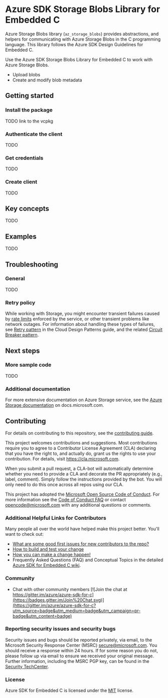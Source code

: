 # Azure SDK Storage Blobs Library for Embedded C

Azure Storage Blobs library (`az_storage_blobs`) provides abstractions, and helpers for communicating with Azure Storage Blobs in the C programming language. This library follows the Azure SDK Design Guidelines for Embedded C.

Use the Azure SDK Storage Blobs Library for Embedded C to work with Azure Storage Blobs.

* Upload blobs
* Create and modify blob metadata

## Getting started

### Install the package

TODO link to the vcpkg

### Authenticate the client

TODO

### Get credentials

TODO

### Create client

TODO

## Key concepts

TODO

## Examples

TODO

## Troubleshooting

### General

TODO

### Retry policy

While working with Storage, you might encounter transient failures caused by [rate limits][storage_rate_limits] enforced by the service, or other transient problems like network outages. For information about handling these types of failures, see [Retry pattern][azure_pattern_retry] in the Cloud Design Patterns guide, and the related [Circuit Breaker pattern][azure_pattern_circuit_breaker].

## Next steps

### More sample code

TODO

### Additional documentation

For more extensive documentation on Azure Storage service, see the [Azure Storage documentation][storage_docs] on docs.microsoft.com.

## Contributing
For details on contributing to this repository, see the [contributing guide][azure_sdk_for_c_contributing].

This project welcomes contributions and suggestions.  Most contributions require you to agree to a
Contributor License Agreement (CLA) declaring that you have the right to, and actually do, grant us
the rights to use your contribution. For details, visit https://cla.microsoft.com.

When you submit a pull request, a CLA-bot will automatically determine whether you need to provide
a CLA and decorate the PR appropriately (e.g., label, comment). Simply follow the instructions
provided by the bot. You will only need to do this once across all repos using our CLA.

This project has adopted the [Microsoft Open Source Code of Conduct](https://opensource.microsoft.com/codeofconduct/).
For more information see the [Code of Conduct FAQ](https://opensource.microsoft.com/codeofconduct/faq/) or
contact [opencode@microsoft.com](mailto:opencode@microsoft.com) with any additional questions or comments.

### Additional Helpful Links for Contributors  
Many people all over the world have helped make this project better.  You'll want to check out:

* [What are some good first issues for new contributors to the repo?](https://github.com/azure/azure-sdk-for-c/issues?q=is%3Aopen+is%3Aissue+label%3A%22up+for+grabs%22)
* [How to build and test your change][azure_sdk_for_c_contributing_developer_guide]
* [How you can make a change happen!][azure_sdk_for_c_contributing_pull_requests]
* Frequently Asked Questions (FAQ) and Conceptual Topics in the detailed [Azure SDK for Embedded C wiki](https://github.com/azure/azure-sdk-for-c/wiki).

### Community

* Chat with other community members [![Join the chat at https://gitter.im/azure/azure-sdk-for-c](https://badges.gitter.im/Join%20Chat.svg)](https://gitter.im/azure/azure-sdk-for-c?utm_source=badge&utm_medium=badge&utm_campaign=pr-badge&utm_content=badge)

### Reporting security issues and security bugs

Security issues and bugs should be reported privately, via email, to the Microsoft Security Response Center (MSRC) <secure@microsoft.com>. You should receive a response within 24 hours. If for some reason you do not, please follow up via email to ensure we received your original message. Further information, including the MSRC PGP key, can be found in the [Security TechCenter](https://www.microsoft.com/msrc/faqs-report-an-issue).

### License

Azure SDK for Embedded C is licensed under the [MIT](LICENSE) license.

<!-- LINKS -->
[azure_sdk_for_c_contributing]: https://github.com/Azure/azure-sdk-for-c/blob/master/CONTRIBUTING.md
[azure_sdk_for_c_contributing_developer_guide]: https://github.com/Azure/azure-sdk-for-c/blob/master/CONTRIBUTING.md#developer-guide
[azure_sdk_for_c_contributing_pull_requests]: https://github.com/Azure/azure-sdk-for-c/blob/master/CONTRIBUTING.md#pull-requests
[azure_cli]: https://docs.microsoft.com/cli/azure
[azure_pattern_circuit_breaker]: https://docs.microsoft.com/azure/architecture/patterns/circuit-breaker
[azure_pattern_retry]: https://docs.microsoft.com/azure/architecture/patterns/retry
[azure_portal]: https://portal.azure.com
[azure_sub]: https://azure.microsoft.com/free/
[c_compiler]: https://visualstudio.microsoft.com/vs/features/cplusplus/
[cloud_shell]: https://docs.microsoft.com/azure/cloud-shell/overview
[cloud_shell_bash]: https://shell.azure.com/bash
[storage_account_create]: https://docs.microsoft.com/en-us/azure/storage/common/storage-account-create?tabs=azure-portal
[storage_blobs]: https://docs.microsoft.com/en-us/azure/storage/blobs/storage-blobs-overview
[storage_docs]: https://docs.microsoft.com/azure/storage/
[storage_overview]: https://docs.microsoft.com/en-us/azure/storage/blobs/storage-blobs-introduction
[storage_rate_limits]: https://docs.microsoft.com/en-us/azure/storage/blobs/scalability-targets